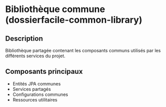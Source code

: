 # Bibliothèque commune (dossierfacile-common-library)

## Description
Bibliothèque partagée contenant les composants communs utilisés par les différents services du projet.

## Composants principaux
- Entités JPA communes
- Services partagés
- Configurations communes
- Ressources utilitaires